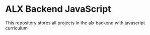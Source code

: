 # ALX Backend JavaScript

This repository stores all projects in the alx backend with javascript curriculum
